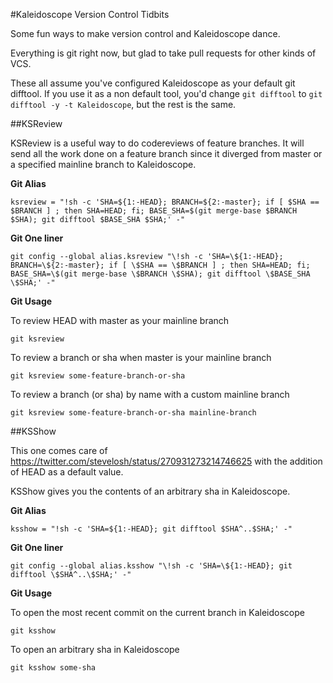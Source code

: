 #Kaleidoscope Version Control Tidbits

Some fun ways to make version control and Kaleidoscope dance.

Everything is git right now, but glad to take pull requests for other kinds of VCS.

These all assume you've configured Kaleidoscope as your default git difftool. If you use it as a non default tool, you'd change `git difftool` to `git difftool -y -t Kaleidoscope`, but the rest is the same.

##KSReview

KSReview is a useful way to do codereviews of feature branches. It will send all the work done on a feature branch since it diverged from master or a specified mainline branch to Kaleidoscope.

__Git Alias__

`ksreview = "!sh -c 'SHA=${1:-HEAD}; BRANCH=${2:-master}; if [ $SHA == $BRANCH ] ; then SHA=HEAD; fi; BASE_SHA=$(git merge-base $BRANCH $SHA); git difftool $BASE_SHA $SHA;' -"`

__Git One liner__

`git config --global alias.ksreview "\!sh -c 'SHA=\${1:-HEAD}; BRANCH=\${2:-master}; if [ \$SHA == \$BRANCH ] ; then SHA=HEAD; fi; BASE_SHA=\$(git merge-base \$BRANCH \$SHA); git difftool \$BASE_SHA \$SHA;' -"`

__Git Usage__

To review HEAD with master as your mainline branch

`git ksreview`

To review a branch or sha when master is your mainline branch

`git ksreview some-feature-branch-or-sha`

To review a branch (or sha) by name with a custom mainline branch

`git ksreview some-feature-branch-or-sha mainline-branch`

##KSShow

This one comes care of https://twitter.com/stevelosh/status/270931273214746625 with the addition of HEAD as a default value.

KSShow gives you the contents of an arbitrary sha in Kaleidoscope.

__Git Alias__

`ksshow = "!sh -c 'SHA=${1:-HEAD}; git difftool $SHA^..$SHA;' -"`

__Git One liner__

`git config --global alias.ksshow "\!sh -c 'SHA=\${1:-HEAD}; git difftool \$SHA^..\$SHA;' -"`

__Git Usage__

To open the most recent commit on the current branch in Kaleidoscope

`git ksshow`

To open an arbitrary sha in Kaleidoscope

`git ksshow some-sha`
